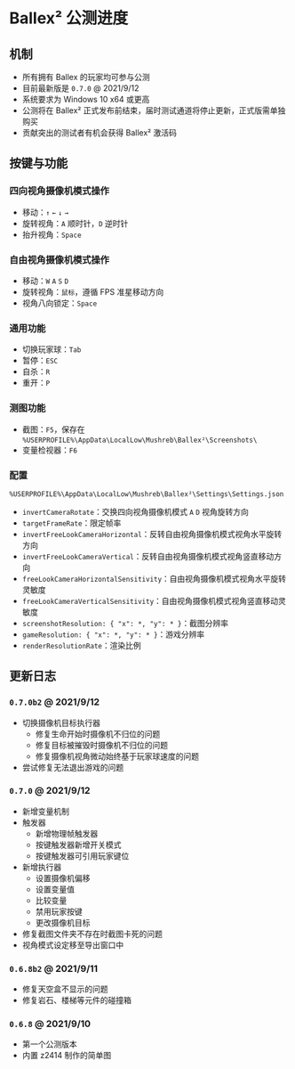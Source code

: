 # Ballex² 公测进度

## 机制

- 所有拥有 Ballex 的玩家均可参与公测
- 目前最新版是 `0.7.0` @ 2021/9/12
- 系统要求为 Windows 10 x64 或更高
- 公测将在 Ballex² 正式发布前结束，届时测试通道将停止更新，正式版需单独购买
- 贡献突出的测试者有机会获得 Ballex² 激活码

## 按键与功能

### 四向视角摄像机模式操作

- 移动：`↑` `←` `↓` `→`
- 旋转视角：`A` 顺时针，`D` 逆时针
- 抬升视角：`Space`

### 自由视角摄像机模式操作

- 移动：`W` `A` `S` `D`
- 旋转视角：`鼠标`，遵循 FPS 准星移动方向
- 视角八向锁定：`Space`

### 通用功能

- 切换玩家球：`Tab`
- 暂停：`ESC`
- 自杀：`R`
- 重开：`P`

### 测图功能

- 截图：`F5`，保存在 `%USERPROFILE%\AppData\LocalLow\Mushreb\Ballex²\Screenshots\`
- 变量检视器：`F6`

### 配置

`%USERPROFILE%\AppData\LocalLow\Mushreb\Ballex²\Settings\Settings.json`

- `invertCameraRotate`：交换四向视角摄像机模式 `A` `D` 视角旋转方向
- `targetFrameRate`：限定帧率
- `invertFreeLookCameraHorizontal`：反转自由视角摄像机模式视角水平旋转方向
- `invertFreeLookCameraVertical`：反转自由视角摄像机模式视角竖直移动方向
- `freeLookCameraHorizontalSensitivity`：自由视角摄像机模式视角水平旋转灵敏度
- `freeLookCameraVerticalSensitivity`：自由视角摄像机模式视角竖直移动灵敏度
- `screenshotResolution: { "x": *, "y": * }`：截图分辨率
- `gameResolution: { "x": *, "y": * }`：游戏分辨率
- `renderResolutionRate`：渲染比例

## 更新日志

### `0.7.0b2` @ 2021/9/12

- 切换摄像机目标执行器
  - 修复生命开始时摄像机不归位的问题
  - 修复目标被摧毁时摄像机不归位的问题
  - 修复摄像机视角微动始终基于玩家球速度的问题
- 尝试修复无法退出游戏的问题

### `0.7.0` @ 2021/9/12

- 新增变量机制
- 触发器
  - 新增物理帧触发器
  - 按键触发器新增开关模式
  - 按键触发器可引用玩家键位
- 新增执行器
  - 设置摄像机偏移
  - 设置变量值
  - 比较变量
  - 禁用玩家按键
  - 更改摄像机目标
- 修复截图文件夹不存在时截图卡死的问题
- 视角模式设定移至导出窗口中

### `0.6.8b2` @ 2021/9/11

- 修复天空盒不显示的问题
- 修复岩石、楼梯等元件的碰撞箱

### `0.6.8` @ 2021/9/10

- 第一个公测版本
- 内置 z2414 制作的简单图
